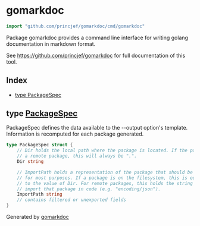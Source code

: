 <!-- Code generated by gomarkdoc. DO NOT EDIT -->

# gomarkdoc

```go
import "github.com/princjef/gomarkdoc/cmd/gomarkdoc"
```

Package gomarkdoc provides a command line interface for writing golang documentation in markdown format.

See https://github.com/princjef/gomarkdoc for full documentation of this tool.

## Index

- [type PackageSpec](<#PackageSpec>)


<a name="PackageSpec"></a>
## type [PackageSpec](<https://github.com/princjef/gomarkdoc/blob/master/cmd/gomarkdoc/command.go#L30-L44>)

PackageSpec defines the data available to the \-\-output option's template. Information is recomputed for each package generated.

```go
type PackageSpec struct {
    // Dir holds the local path where the package is located. If the package is
    // a remote package, this will always be ".".
    Dir string

    // ImportPath holds a representation of the package that should be unique
    // for most purposes. If a package is on the filesystem, this is equivalent
    // to the value of Dir. For remote packages, this holds the string used to
    // import that package in code (e.g. "encoding/json").
    ImportPath string
    // contains filtered or unexported fields
}
```

Generated by [gomarkdoc](<https://github.com/princjef/gomarkdoc>)
